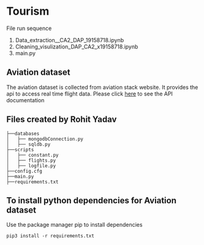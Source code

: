 # Tourism

File run sequence
1. Data_extraction__CA2_DAP_19158718.ipynb
2. Cleaning_visulization_DAP_CA2_x19158718.ipynb
3. main.py

## Aviation dataset
The aviation dataset is collected from aviation stack website. It provides the api to access real time flight data. Please click [here](https://aviationstack.com/documentation) to see the API documentation

## Files created by Rohit Yadav
```
├──databases
│   ├── mongodbConnection.py
│   ├── sqldb.py
├──scripts
│   ├── constant.py
│   ├── flights.py
│   ├── logfile.py
├──config.cfg
├──main.py
├──requirements.txt
```
## To install python dependencies for Aviation dataset
Use the package manager pip to install dependencies 
```
pip3 install -r requirements.txt
```